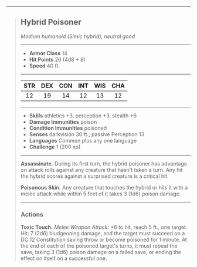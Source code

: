 ***
> ## Hybrid Poisoner
> *Medium humanoid (Simic hybrid), neutral good*
> 
> ***
> 
> - **Armor Class** 14
> - **Hit Points** 26 (4d8 + 8)
> - **Speed** 40 ft.
> 
> ***
> 
> |STR|DEX|CON|INT|WIS|CHA|
> |:---:|:---:|:---:|:---:|:---:|:---:|
> |12|19|14|12|13|12|
> 
> ***
> 
> - **Skills** athletics +3, perception +3, stealth +6
> - **Damage Immunities** poison
> - **Condition Immunities** poisoned
> - **Senses** darkvision 30 ft., passive Perception 13
> - **Languages** Common plus any one language
> - **Challenge** 1 (200 xp)
> 
> ***
> 
> **Assassinate.** During its first turn, the hybrid poisoner has advantage on attack rolls against any creature that hasn't taken a turn. Any hit the hybrid scores against a surprised creature is a critical hit.
> 
> **Poisonous Skin.** Any creature that touches the hybrid or hits it with a melee attack while within 5 feet of it takes 3 (1d6) poison damage.
> 
> ***
> 
> ### Actions
> **Toxic Touch.** *Melee Weapon Attack:* +6 to hit, reach 5 ft., one target. Hit: 7 (2d6) bludgeoning damage, and the target must succeed on a DC 12 Constitution saving throw or become poisoned for 1 minute. At the end of each of the poisoned target's turns, it must repeat the save, taking 3 (1d6) poison damage on a failed save, or ending the effect on itself on a successful one.